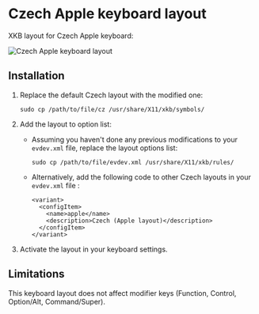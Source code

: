 # Czech Apple keyboard layout
XKB layout for Czech Apple keyboard:

![Czech Apple keyboard layout](https://support.apple.com/library/content/dam/edam/applecare/images/cs_CZ/keyboards/czech_notebook.png "Czech Apple keyboard layout")


## Installation
1. Replace the default Czech layout with the modified one:
    ```
    sudo cp /path/to/file/cz /usr/share/X11/xkb/symbols/
    ```

2. Add the layout to option list:
	- Assuming you haven't done any previous modifications to your `evdev.xml` file, replace the layout options list:
      ```
      sudo cp /path/to/file/evdev.xml /usr/share/X11/xkb/rules/
      ```
	- Alternatively, add the following code to other Czech layouts in your `evdev.xml` file :
      ```
      <variant>
        <configItem>
          <name>apple</name>
          <description>Czech (Apple layout)</description>
        </configItem>
      </variant>
      ```
3. Activate the layout in your keyboard settings.

## Limitations
This keyboard layout does not affect modifier keys (Function, Control, Option/Alt, Command/Super). 
